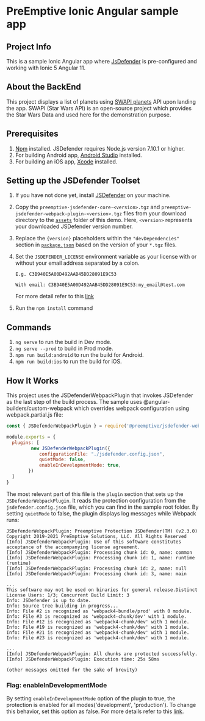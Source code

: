 # PreEmptive Ionic Angular sample app

## Project Info
This is a sample Ionic Angular app where [JsDefender](https://www.preemptive.com/products/jsdefender) is pre-configured and working with Ionic 5 Angular 11.

## About the BackEnd
This project displays a list of planets using [SWAPI planets](https://swapi.dev/api/planets/?page=1) API upon landing the app. SWAPI (Star Wars API) is an open-source project which provides the Star Wars Data and used here for the demonstration purpose.

## Prerequisites
1. [Npm](https://nodejs.org/en/download/) installed. JSDefender requires Node.js version 7.10.1 or higher.
2. For building Android app, [Android Studio](https://developer.android.com/studio) installed.
3. For building an iOS app, [Xcode](https://developer.apple.com/xcode/) installed.

## Setting up the JSDefender Toolset

1. If you have not done yet, install [JSDefender](https://www.preemptive.com/products/jsdefender/downloads) on your machine.
2. Copy the `preemptive-jsdefender-core-<version>.tgz` and `preemptive-jsdefender-webpack-plugin-<version>.tgz` files from your download directory to the [`assets`](assets/) folder of this demo. Here, `<version>` represents your downloaded JSDefender version number.
3. Replace the `{version}` placeholders within the `"devDependencies"` section in [`package.json`](package.json) based on the version of your `*.tgz` files.
4. Set the `JSDEFENDER_LICENSE` environment variable as your license with or without your email address separated by a colon.
    ```
    E.g. C3B940E5A00D492AAB45DD28091E9C53

    With email: C3B940E5A00D492AAB45DD28091E9C53:my_email@test.com
    ```

    For more detail refer to this [link](https://www.preemptive.com/jsdefender/userguide/en/intro_licensing.html)

5. Run the `npm install` command

## Commands
1. `ng serve` to run the build in Dev mode.
2. `ng serve --prod` to build in Prod mode.
3. `npm run build:android` to run the build for Android.
4. `npm run build:ios` to run the build for iOS.

## How It Works

This project uses the JSDefenderWebpackPlugin that invokes JSDefender as the last step of the build process. The sample uses @angular-builders/custom-webpack which overrides webpack configuration using webpack.partial.js file:

```javascript
const { JSDefenderWebpackPlugin } = require('@preemptive/jsdefender-webpack-plugin');

module.exports = {
  plugins: [
         new JSDefenderWebpackPlugin({
            configurationFile: "./jsdefender.config.json",
            quietMode: false,
            enableInDevelopmentMode: true,
        })
  ]
}
```

The most relevant part of this file is the `plugin` section that sets up the `JSDefenderWebpackPlugin`. It reads the protection configuration from the `jsdefender.config.json` file, which you can find in the sample root folder. By setting `quietMode` to false, the plugin displays log messages while Webpack runs:

```
JSDefenderWebpackPlugin: Preemptive Protection JSDefender(TM) (v2.3.0)
Copyright 2019-2021 PreEmptive Solutions, LLC. All Rights Reserved
[Info] JSDefenderWebpackPlugin: Use of this software constitutes acceptance of the accompanying license agreement.
[Info] JSDefenderWebpackPlugin: Processing chunk id: 0, name: common
[Info] JSDefenderWebpackPlugin: Processing chunk id: 1, name: runtime (runtime)
[Info] JSDefenderWebpackPlugin: Processing chunk id: 2, name: null
[Info] JSDefenderWebpackPlugin: Processing chunk id: 3, name: main

...
This software may not be used on binaries for general release.Distinct License Users: 1/3; Concurrent Build Limit: 3
Info: JSDefender is up to date.
Info: Source tree building in progress...
Info: File #2 is recognized as 'webpack4-bundle/prod' with 0 module.
Info: File #3 is recognized as 'webpack4-chunk/dev' with 1 module.
Info: File #12 is recognized as 'webpack4-chunk/dev' with 1 module.
Info: File #19 is recognized as 'webpack4-chunk/dev' with 1 module.
Info: File #21 is recognized as 'webpack4-chunk/dev' with 1 module.
Info: File #23 is recognized as 'webpack4-chunk/dev' with 1 module.

...
[Info] JSDefenderWebpackPlugin: All chunks are protected successfully.
[Info] JSDefenderWebpackPlugin: Execution time: 25s 58ms

(other messages omitted for the sake of brevity)
```
### Flag: enableInDevelopmentMode

By setting `enableInDevelopmentMode` option of the plugin to true, the protection is enabled for all modes('development', 'production'). To change this behavior, set this option as false. For more details refer to this [link](https://www.preemptive.com/jsdefender/userguide/en/webpack_plugin.html).